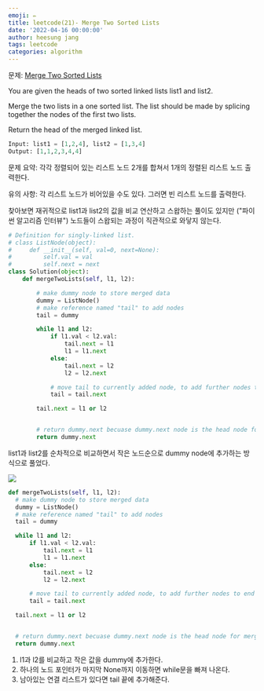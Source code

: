 ```yaml
---
emoji: ✏️
title: leetcode(21)- Merge Two Sorted Lists
date: '2022-04-16 00:00:00'
author: heesung jang
tags: leetcode
categories: algorithm
---
```


문제: [Merge Two Sorted Lists](https://leetcode.com/problems/merge-two-sorted-lists/)

You are given the heads of two sorted linked lists list1 and list2.

Merge the two lists in a one sorted list. The list should be made by splicing together the nodes of the first two lists.

Return the head of the merged linked list.

```python
Input: list1 = [1,2,4], list2 = [1,3,4]
Output: [1,1,2,3,4,4]
```

문제 요약: 각각 정렬되어 있는 리스트 노드 2개를 합쳐서 1개의 정렬된 리스트 노드 출력한다.

유의 사항: 각 리스트 노드가 비어있을 수도 있다. 그러면 빈 리스트 노드를 출력한다.

찾아보면 재귀적으로 list1과 list2의 값을 비교 연산하고 스왑하는 풀이도 있지만 ("파이썬 알고리즘 인터뷰") 노드들이 스왑되는 과정이 직관적으로 와닿지 않는다.

```python
# Definition for singly-linked list.
# class ListNode(object):
#     def __init__(self, val=0, next=None):
#         self.val = val
#         self.next = next
class Solution(object):
    def mergeTwoLists(self, l1, l2):

        # make dummy node to store merged data
        dummy = ListNode()
        # make reference named "tail" to add nodes
        tail = dummy

        while l1 and l2:
            if l1.val < l2.val:
                tail.next = l1
                l1 = l1.next
            else:
                tail.next = l2
                l2 = l2.next

            # move tail to currently added node, to add further nodes to end
            tail = tail.next

        tail.next = l1 or l2


        # return dummy.next becuase dummy.next node is the head node for merged linked list
        return dummy.next
```

list1과 list2를 순차적으로 비교하면서 작은 노드순으로 dummy node에 추가하는 방식으로 풀었다.

![](https://velog.velcdn.com/images/heesungj7/post/14a8c81b-69d0-4fe6-a984-3093abe7930e/image.jpeg)

```python
def mergeTwoLists(self, l1, l2):
  # make dummy node to store merged data
  dummy = ListNode()
  # make reference named "tail" to add nodes
  tail = dummy

  while l1 and l2:
      if l1.val < l2.val:
          tail.next = l1
          l1 = l1.next
      else:
          tail.next = l2
          l2 = l2.next

      # move tail to currently added node, to add further nodes to end
      tail = tail.next

  tail.next = l1 or l2


  # return dummy.next becuase dummy.next node is the head node for merged linked list
  return dummy.next
```

1. l1과 l2를 비교하고 작은 값을 dummy에 추가한다.
2. 하나의 노드 포인터가 마지막 None까지 이동하면 while문을 빠져 나온다.
3. 남아있는 연결 리스트가 있다면 tail 끝에 추가해준다.
